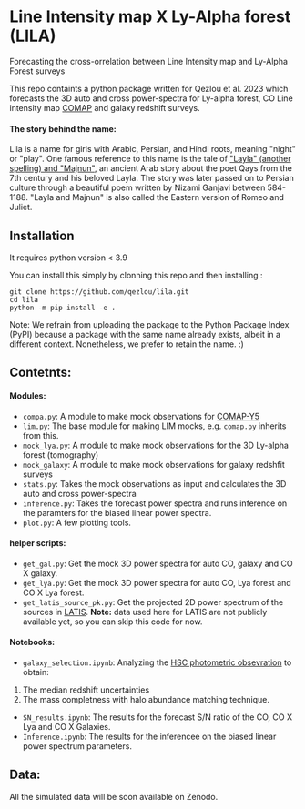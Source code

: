 # Line Intensity map X Ly-Alpha forest  (LILA)
Forecasting the cross-orrelation between Line Intensity map and Ly-Alpha Forest surveys

This repo containts a python package written for Qezlou et al. 2023 which forecasts the 3D auto and cross power-spectra for Ly-alpha forest, CO Line intensity map [COMAP](https://comap.caltech.edu/) and galaxy redshift surveys. 

#### The story behind the name:
Lila is a name for girls with Arabic, Persian, and Hindi roots, meaning "night" or "play". One famous reference to this name is the tale of ["Layla" (another spelling) and "Majnun"](https://en.wikipedia.org/wiki/Layla_and_Majnun), an ancient Arab story about the poet Qays from the 7th century and his beloved Layla. The story was later passed on to Persian culture through a beautiful poem written by Nizami Ganjavi between 584-1188. "Layla and Majnun" is also called the Eastern version of Romeo and Juliet.

## Installation
It requires python version < 3.9

You can install this simply by clonning this repo and then installing : 
```
git clone https://github.com/qezlou/lila.git
cd lila
python -m pip install -e .
```
Note: We refrain from uploading the package to the Python Package Index (PyPI) because a package with the same name already exists, albeit in a different context. Nonetheless, we prefer to retain the name. :) 

## Contetnts:
#### Modules:
- `compa.py`: A module to make mock observations for [COMAP-Y5](https://comap.caltech.edu/)
- `lim.py`: The base module for making LIM mocks, e.g. `comap.py` inherits from this. 
- `mock_lya.py`: A module to make mock observations for the 3D Ly-alpha forest (tomography)
- `mock_galaxy`: A module to make mock observations for galaxy redshfit surveys 
- `stats.py`: Takes the mock observations as input and calculates the 3D auto and cross power-spectra
- `inference.py`: Takes the forecast power spectra and runs inference on the paramters for the biased linear power spectra. 
- `plot.py`: A few plotting tools.

#### helper scripts:
- `get_gal.py`: Get the mock 3D power spectra for auto CO, galaxy and CO X galaxy.
- `get_lya.py`: Get the mock 3D power spectra for auto CO, Lya forest and CO X Lya forest.
- `get_latis_source_pk.py`: Get the projected 2D power spectrum of the sources in [LATIS](https://ui.adsabs.harvard.edu/abs/2020ApJ...891..147N/abstract). **Note:** data used here for LATIS are not publicly available yet, so you can skip this code for now. 

#### Notebooks:
- `galaxy_selection.ipynb`: Analyzing the [HSC photometric obsevration](https://www.clauds.net/available-data) to obtain:
1.  The median redshift uncertainties 
2.  The mass completness with halo abundance matching technique. 
- `SN_results.ipynb`: The results for the forecast S/N ratio of the CO, CO X Lya and CO X Galaxies.
- `Inference.ipynb`: The results for the inferencee on the biased linear power spectrum parameters. 

## Data: 

All the simulated data will be soon available on Zenodo.

